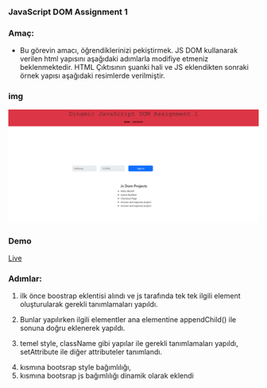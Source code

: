 ### JavaScript DOM Assignment 1

### Amaç:

- Bu görevin amacı, öğrendiklerinizi pekiştirmek. JS DOM kullanarak verilen html yapısını aşağıdaki adımlarla modifiye etmeniz beklenmektedir. HTML Çıktısının şuanki hali ve JS eklendikten sonraki örnek yapısı aşağıdaki resimlerde verilmiştir.

### img
![Before](./image.png)

### Demo
[Live](https://yavuzahmet1.github.io/fullstack-clarusway/frontend/homeworks/14-DOM-assignment/)

### Adımlar:

1. ilk önce boostrap eklentisi alındı ve js tarafında tek tek ilgili element oluşturularak gerekli tanımlamaları yapıldı.

2. Bunlar yapılırken ilgili elementler ana elementine appendChild() ile sonuna doğru eklenerek yapıldı. 
 
3. temel style, className gibi yapılar ile gerekli tanımlamaları yapıldı, setAttribute ile diğer attributeler tanımlandı.

4. <head> kısmına bootsrap style bağımlılığı,

5. <body> kısmına bootsrap js bağımlılığı dinamik olarak eklendi

